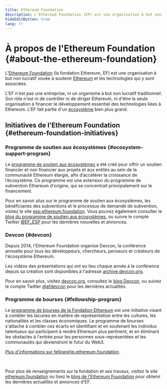 ```yaml
---
title: Ethereum Foundation
description: L'Ethereum Foundation (EF) est une organisation à but non lucratif destinée à soutenir Ethereum et les technologies qui y sont associées.
hideEditButton: true
lang: fr
---
```


# À propos de l'Ethereum Foundation {#about-the-ethereum-foundation}

<Logo/>

L'[Ethereum Foundation](http://ethereum.foundation/) (la fondation Ethereum, EF) est une organisation à but non lucratif vouée à soutenir [Ethereum](/what-is-ethereum/) et les technologies qui y sont associées.

L'EF n'est pas une entreprise, ni un organisme à but non lucratif traditionnel. Son rôle n'est ni de contrôler ni de diriger Ethereum, ni d'être la seule organisation à financer le développement essentiel des technologies liées à Ethereum. L'EF fait partie d'un [écosystème](/community/) bien plus grand.

## Initiatives de l'Ethereum Foundation {#ethereum-foundation-initiatives}

### Programme de soutien aux écosystèmes {#ecosystem-support-program}

Le [programme de soutien aux écosystèmes](https://esp.ethereum.foundation/) a été créé pour offrir un soutien financier et non financier aux projets et aux entités au sein de la communauté Ethereum élargie, afin d’accélérer la croissance de l’écosystème. Ce programme est une extension du programme de subvention Ethereum d'origine, qui se concentrait principalement sur le financement.

Pour en savoir plus sur le programme de soutien aux écosystèmes, les bénéficiaires des subventions et le processus de demande de subvention, visitez le site [esp.ethereum.foundation](https://esp.ethereum.foundation/). Vous pouvez également consulter le [blog du programme de soutien aux écosystèmes](https://blog.ethereum.org/category/ecosystem-support-program/), ou suivre le compte Twitter [@EF_ESP](https://twitter.com/EF_ESP) pour les dernières nouvelles et annonces.

### Devcon {#devcon}

Depuis 2014, l'Ethereum Foundation organise Devcon, la conférence annuelle pour tous les développeurs, chercheurs, penseurs et créateurs de l'écosystème Ethereum.

Les vidéos des présentations qui ont eu lieu chaque année à la conférence depuis sa création sont disponibles à l'adresse [archive.devcon.org](https://archive.devcon.org/).

Pour en savoir plus, visitez [devcon.org](https://devcon.org/), consultez le [blog Devcon](https://blog.ethereum.org/category/devcon/), ou suivez le compte Twitter [@efdevcon](https://twitter.com/EFDevcon) pour les dernières actualités.

### Programme de bourses {#fellowship-program}

Le [programme de bourses de la Fondation Ethereum](https://fellowship.ethereum.foundation/) est une initiative visant à combler les lacunes en matière de représentation entre les cultures, les nationalités et les classes économiques. Le programme de bourses s'attache à combler ces écarts en identifiant et en soutenant les individus talentueux qui participent à rendre Ethereum plus pertinent, et en éliminant les obstacles à l'entrée pour les personnes sous-représentées et les communautés qui deviendront le futur du Web3.

[Plus d'informations sur fellowship.ethereum.foundation](https://fellowship.ethereum.foundation/).

<br/>

Pour plus de renseignements sur la fondation et ses travaux, visitez le site [ethereum.foundation](http://ethereum.foundation/) ou lisez le [blog de l'Ethereum Foundation](https://blog.ethereum.org/) pour obtenir les dernières actualités et annonces d'EF.
